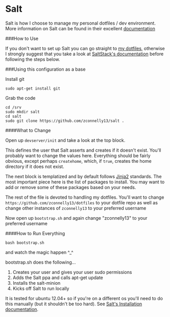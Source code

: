Salt
====

Salt is how I choose to manage my personal dotfiles / dev environment.
More information on Salt can be found in their excellent [documentation](http://docs.saltstack.com/en/latest/)

###How to Use

If you don't want to set up Salt you can go straight to [my dotfiles](https://github.com/zconnelly13/dotfiles), otherwise I strongly suggest that you take a look at [SaltStack's documentation](http://docs.saltstack.com/en/latest/) before following the steps below.

###Using this configuration as a base

Install git

```
sudo apt-get install git
```

Grab the code

```
cd /srv
sudo mkdir salt
cd salt
sudo git clone https://github.com/zconnelly13/salt .
```

####What to Change

Open up `devserver/init` and take a look at the top block.

This defines the user that Salt asserts and creates if it doesn't exist. You'll probably want to change the values here. Everything should be fairly obvious, except perhaps `createhome`, which, if `true`, creates the home directory if it does not exist.

The next block is templatized and by default follows [Jinja2](http://jinja.pocoo.org/) standards. The most important piece here is the list of packages to install. You may want to add or remove some of these packages based on your needs.

The rest of the file is devoted to handling my dotfiles. You'll want to change `https://github.com/zconnelly13/dotfiles` to your dotfile repo as well as change other instances of `zconnelly13` to your preferred username

Now open up `bootstrap.sh` and again change "zconnelly13" to your preferred username

####How to Run Everything

```
bash bootstrap.sh
```

and watch the magic happen ^_^

bootstrap.sh does the following...  
1. Creates your user and gives your user sudo permissions  
2. Adds the Salt ppa and calls apt-get update  
3. Installs the salt-minion  
4. Kicks off Salt to run locally  

It is tested for ubuntu 12.04+ so if you're on a different os you'll need to do this manually (but it shouldn't be too hard). See [Salt's Installation documentation](http://docs.saltstack.com/en/latest/topics/installation/).


